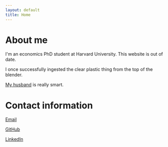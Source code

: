 ```yaml
---
layout: default
title: Home
---
```


# About me
I'm an economics PhD student at Harvard University. This website is out of date.

I once successfully ingested the clear plastic thing from the top of the blender.

[My husband](http://tbenthompson.com) is really smart.

# Contact information
<a href="mailto:elizabeth.santorella@gmail.com">Email</a>


[GitHub](http://github.com/esantorella)

[LinkedIn](https://www.linkedin.com/in/elizabeth-santorella-699a9684)
